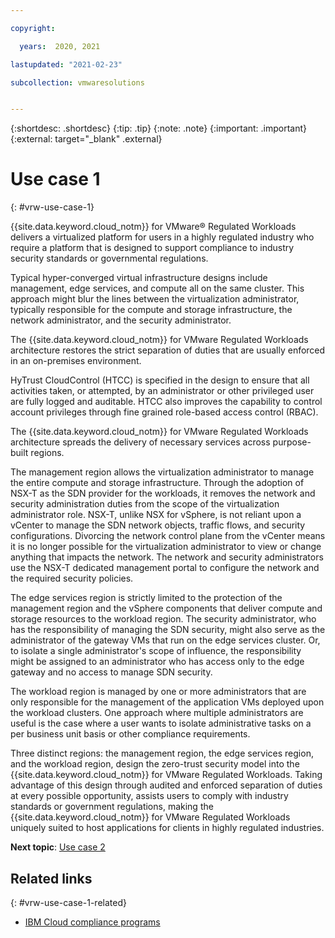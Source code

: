 ```yaml
---

copyright:

  years:  2020, 2021

lastupdated: "2021-02-23"

subcollection: vmwaresolutions


---
```


{:shortdesc: .shortdesc}
{:tip: .tip}
{:note: .note}
{:important: .important}
{:external: target="_blank" .external}

# Use case 1
{: #vrw-use-case-1}

{{site.data.keyword.cloud_notm}} for VMware® Regulated Workloads delivers a virtualized platform for users in a highly regulated industry who require a platform that is designed to support compliance to industry security standards or governmental regulations.

Typical hyper-converged virtual infrastructure designs include management, edge services, and compute all on the same cluster. This approach might blur the lines between the virtualization administrator, typically responsible for the compute and storage infrastructure, the network administrator, and the security administrator.

The {{site.data.keyword.cloud_notm}} for VMware Regulated Workloads architecture restores the strict separation of duties that are usually enforced in an on-premises environment.

HyTrust CloudControl (HTCC) is specified in the design to ensure that all activities taken, or attempted, by an administrator or other privileged user are fully logged and auditable. HTCC also improves the capability to control account privileges through fine grained role-based access control (RBAC).

The {{site.data.keyword.cloud_notm}} for VMware Regulated Workloads architecture spreads the delivery of necessary services across purpose-built regions.

The management region allows the virtualization administrator to manage the entire compute and storage infrastructure. Through the adoption of NSX-T as the SDN provider for the workloads, it removes the network and security administration duties from the scope of the virtualization administrator role. NSX-T, unlike NSX for vSphere, is not reliant upon a vCenter to manage the SDN network objects, traffic flows, and security configurations. Divorcing the network control plane from the vCenter means it is no longer possible for the virtualization administrator to view or change anything that impacts the network.
The network and security administrators use the NSX-T dedicated management portal to configure the network and the required security policies.

The edge services region is strictly limited to the protection of the management region and the vSphere components that deliver compute and storage resources to the workload region. The security administrator, who has the responsibility of managing the SDN security, might also serve as the administrator of the gateway VMs that run on the edge services cluster. Or, to isolate a single administrator's scope of influence, the responsibility might be assigned to an administrator who has access only to the edge gateway and no access to manage SDN security.

The workload region is managed by one or more administrators that are only responsible for the management of the application VMs deployed upon the workload clusters. One approach where multiple administrators are useful is the case where a user wants to isolate administrative tasks on a per business unit basis or other compliance requirements.

Three distinct regions: the management region, the edge services region, and the workload region, design the zero-trust security model into the {{site.data.keyword.cloud_notm}} for VMware Regulated Workloads. Taking advantage of this design through audited and enforced separation of duties at every possible opportunity, assists users to comply with industry standards or government regulations, making the {{site.data.keyword.cloud_notm}} for VMware Regulated Workloads uniquely suited to host applications for clients in highly regulated industries.

**Next topic**: [Use case 2](/docs/vmwaresolutions?topic=vmwaresolutions-vrw-use-case-2)

## Related links
{: #vrw-use-case-1-related}

* [IBM Cloud compliance programs](https://www.ibm.com/cloud/compliance)
